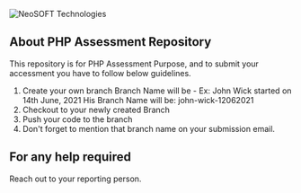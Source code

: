 ![NeoSOFT Technologies](https://www.neosofttech.com/sites/all/themes/neosoft2017/images/neosoft.svg)

## About PHP Assessment Repository

This repository is for PHP Assessment Purpose, and to submit your accessment you have to follow below guidelines.

1. Create your own branch 
   Branch Name will be <name>-<assessment start date>
   Ex: John Wick started on 14th June, 2021
            His Branch Name will be: john-wick-12062021
2. Checkout to your newly created Branch 
3. Push your code to the branch
4. Don't forget to mention that branch name on your submission email.

## For any help required

Reach out to your reporting person. 